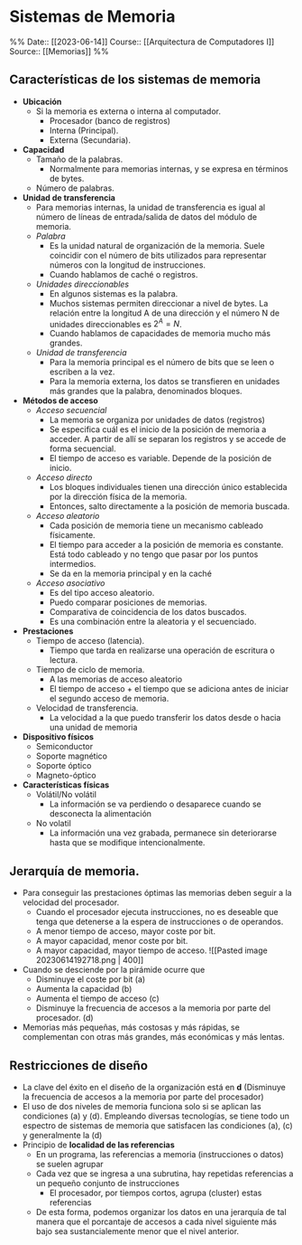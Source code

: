 # Sistemas de Memoria

%%
Date:: [[2023-06-14]]
Course:: [[Arquitectura de Computadores I]]
Source:: [[Memorias]]
%%

## Características de los sistemas de memoria
- **Ubicación**
	- Si la memoria es externa o interna al computador.
		- Procesador (banco de registros)
		- Interna (Principal).
		- Externa (Secundaria).
- **Capacidad**
	- Tamaño de la palabras.
		- Normalmente para memorias internas, y se expresa en términos de bytes.
	- Número de palabras.
- **Unidad de transferencia**
	- Para memorias internas, la unidad de transferencia es igual al número de líneas de entrada/salida de datos del módulo de memoria.
	- *Palabra*
		- Es la unidad natural de organización de la memoria. Suele coincidir con el número de bits utilizados para representar números con la longitud de instrucciones.
		- Cuando hablamos de caché o registros.
	- *Unidades direccionables*
		- En algunos sistemas es la palabra.
		- Muchos sistemas permiten direccionar a nivel de bytes. La relación entre la longitud A de una dirección y el número N de unidades direccionables es $2^A=N$.
		- Cuando hablamos de capacidades de memoria mucho más grandes.
	- *Unidad de transferencia*
		- Para la memoria principal es el número de bits que se leen o escriben a la vez.
		- Para la memoria externa, los datos se transfieren en unidades más grandes que la palabra, denominados bloques.
- **Métodos de acceso**
	- *Acceso secuencial*
		- La memoria se organiza por unidades de datos (registros)
		- Se especifica cuál es el inicio de la posición de memoria a acceder. A partir de allí se separan los registros y se accede de forma secuencial.
		- El tiempo de acceso es variable. Depende de la posición de inicio.
	- *Acceso directo*
		- Los bloques individuales tienen una dirección único establecida por la dirección física de la memoria.
		- Entonces, salto directamente a la posición de memoria buscada.
	- *Acceso aleatorio*
		- Cada posición de memoria tiene un mecanismo cableado físicamente.
		- El tiempo para acceder a la posición de memoria es constante. Está todo cableado y no tengo que pasar por los puntos intermedios.
		- Se da en la memoria principal y en la caché
	- *Acceso asociativo*
		- Es del tipo acceso aleatorio.
		- Puedo comparar posiciones de memorias.
		- Comparativa de coincidencia de los datos buscados.
		- Es una combinación entre la aleatoria y el secuenciado.
- **Prestaciones**
	- Tiempo de acceso (latencia).
		- Tiempo que tarda en realizarse una operación de escritura o lectura.
	- Tiempo de ciclo de memoria.
		- A las memorias de acceso aleatorio
		- El tiempo de acceso + el tiempo que se adiciona antes de iniciar el segundo acceso de memoria.
	- Velocidad de transferencia.
		- La velocidad a la que puedo transferir los datos desde o hacia una unidad de memoria
- **Dispositivo físicos**
	- Semiconductor
	- Soporte magnético
	- Soporte óptico
	- Magneto-óptico
- **Características físicas**
	- Volátil/No volátil
		- La información se va perdiendo o desaparece cuando se desconecta la alimentación
	- No volatil
		- La información una vez grabada, permanece sin deteriorarse hasta que se modifique intencionalmente.



## Jerarquía de memoria.
- Para conseguir las prestaciones óptimas las memorias deben seguir a la velocidad del procesador.
	- Cuando el procesador ejecuta instrucciones, no es deseable que tenga que detenerse a la espera de instrucciones o de operandos.
	- A menor tiempo de acceso, mayor coste por bit.
	- A mayor capacidad, menor coste por bit.
	- A mayor capacidad, mayor tiempo de acceso.
![[Pasted image 20230614192718.png | 400]]
- Cuando se desciende por la pirámide ocurre que
	- Disminuye el coste por bit (a)
	- Aumenta la capacidad (b)
	- Aumenta el tiempo de acceso (c)
	- Disminuye la frecuencia de accesos a la memoria por parte del procesador. (d)
- Memorias más pequeñas, más costosas y más rápidas, se complementan con otras más grandes, más económicas y más lentas.


## Restricciones de diseño
- La clave del éxito en el diseño de la organización está en **d** (Disminuye la frecuencia de accesos a la memoria por parte del procesador)
- El uso de dos niveles de memoria funciona solo si se aplican las condiciones (a) y (d). Empleando diversas tecnologías, se tiene todo un espectro de sistemas de memoria que satisfacen las condiciones (a), (c) y generalmente la (d) 
- Principio de **localidad de las referencias**
	- En un programa, las referencias a memoria (instrucciones o datos) se suelen agrupar
	- Cada vez que se ingresa a una subrutina, hay repetidas referencias a un pequeño conjunto de instrucciones
		- El procesador, por tiempos cortos, agrupa (cluster) estas referencias
	- De esta forma, podemos organizar los datos en una jerarquía de tal manera que el porcantaje de accesos a cada nivel siguiente más bajo sea sustancialemente menor que el nivel anterior.